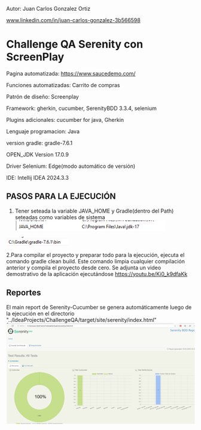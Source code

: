 Autor: Juan Carlos Gonzalez Ortiz

www.linkedin.com/in/juan-carlos-gonzalez-3b566598

# Challenge QA Serenity con ScreenPlay
Pagina automatizada: https://www.saucedemo.com/

Funciones automatizadas: Carrito de compras

Patrón de diseño: Screenplay

Framework: gherkin, cucumber, SerenityBDD 3.3.4, selenium

Plugins adicionales: cucumber for java, Gherkin

Lenguaje programacion: Java

version gradle: gradle-7.6.1

OPEN_JDK Version 17.0.9

Driver Selenium: Edge(modo automático de versión)

IDE: Intellij IDEA  2024.3.3

## **PASOS PARA LA EJECUCIÓN**
1. Tener seteada la variable JAVA_HOME y Gradle(dentro del Path) seteadas como variables de sistema
![img.png](img.png)

![img_1.png](img_1.png)

2.Para compilar el proyecto y preparar todo para la ejecución, ejecuta el comando gradle clean build. Este comando limpia cualquier compilación anterior y compila el proyecto desde cero.
Se adjunta un video demostrativo de la aplicación ejecutándose
https://youtu.be/Ki0_k9dfaKk

## **Reportes**
El main report de Serenity-Cucumber se genera automáticamente luego de la ejecución en el directorio "../IdeaProjects/ChallengeQA/target/site/serenity/index.html"
![img_2.png](img_2.png)